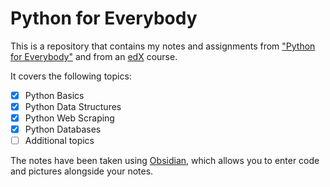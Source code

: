 # Python for Everybody

This is a repository that contains my notes and assignments from ["Python for Everybody"](https://py4e/org) and from an [edX](https://edx.org) course.

It covers the following topics:
- [X] Python Basics
- [X] Python Data Structures
- [X] Python Web Scraping
- [X] Python Databases
- [ ] Additional topics

The notes have been taken using [Obsidian](https://obsidian.md), which allows you to enter code and pictures alongside your notes.
